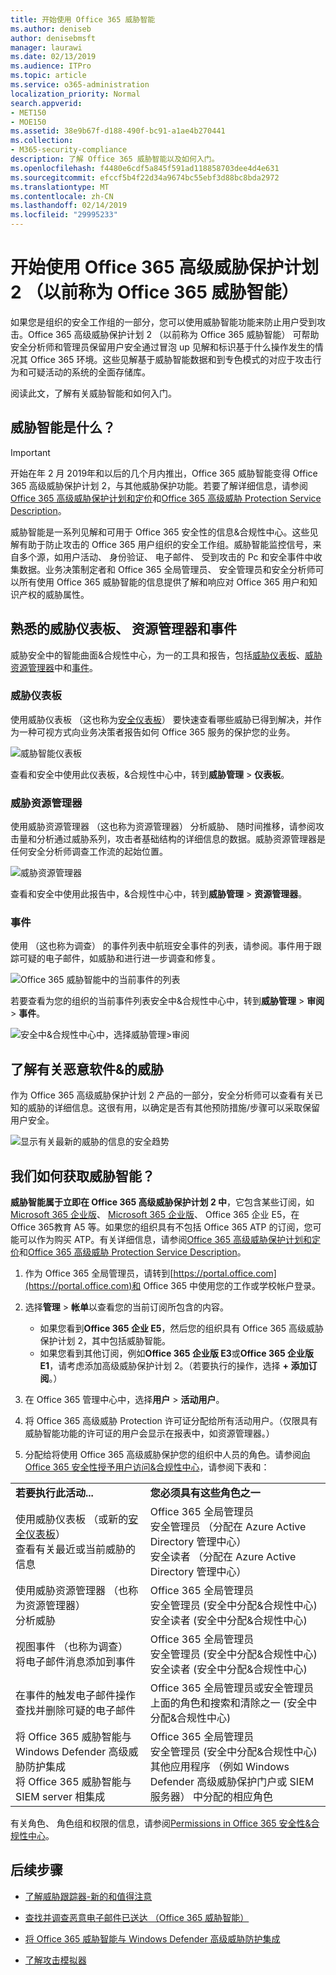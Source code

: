 ```yaml
---
title: 开始使用 Office 365 威胁智能
ms.author: deniseb
author: denisebmsft
manager: laurawi
ms.date: 02/13/2019
ms.audience: ITPro
ms.topic: article
ms.service: o365-administration
localization_priority: Normal
search.appverid:
- MET150
- MOE150
ms.assetid: 38e9b67f-d188-490f-bc91-a1ae4b270441
ms.collection:
- M365-security-compliance
description: 了解 Office 365 威胁智能以及如何入门。
ms.openlocfilehash: f4480e6cdf5a845f591ad118858703dee4d4e631
ms.sourcegitcommit: efccf5b4f22d34a9674bc55ebf3d88bc8bda2972
ms.translationtype: MT
ms.contentlocale: zh-CN
ms.lasthandoff: 02/14/2019
ms.locfileid: "29995233"
---
```

# <a name="get-started-with-office-365-advanced-threat-protection-plan-2-formerly-office-365-threat-intelligence"></a>开始使用 Office 365 高级威胁保护计划 2 （以前称为 Office 365 威胁智能）

如果您是组织的安全工作组的一部分，您可以使用威胁智能功能来防止用户受到攻击。Office 365 高级威胁保护计划 2 （以前称为 Office 365 威胁智能） 可帮助安全分析师和管理员保留用户安全通过冒泡 up 见解和标识基于什么操作发生的情况其 Office 365 环境。这些见解基于威胁智能数据和到专色模式的对应于攻击行为和可疑活动的系统的全面存储库。
  
阅读此文，了解有关威胁智能和如何入门。
  
## <a name="what-is-threat-intelligence"></a>威胁智能是什么？

> [!IMPORTANT]
> 开始在年 2 月 2019年和以后的几个月内推出，Office 365 威胁智能变得 Office 365 高级威胁保护计划 2，与其他威胁保护功能。若要了解详细信息，请参阅[Office 365 高级威胁保护计划和定价](https://products.office.com/exchange/advance-threat-protection)和[Office 365 高级威胁 Protection Service Description](https://docs.microsoft.com/office365/servicedescriptions/office-365-advanced-threat-protection-service-description)。

威胁智能是一系列见解和可用于 Office 365 安全性的信息&amp;合规性中心。这些见解有助于防止攻击的 Office 365 用户组织的安全工作组。威胁智能监控信号，来自多个源，如用户活动、 身份验证、 电子邮件、 受到攻击的 Pc 和安全事件中收集数据。业务决策制定者和 Office 365 全局管理员、 安全管理员和安全分析师可以所有使用 Office 365 威胁智能的信息提供了解和响应对 Office 365 用户和知识产权的威胁属性。
  
## <a name="get-acquainted-with-the-threat-dashboard-explorer-and-incidents"></a>熟悉的威胁仪表板、 资源管理器和事件

威胁安全中的智能曲面&amp;合规性中心，为一的工具和报告，包括[威胁仪表板](get-started-with-ti.md#dashboard)、[威胁资源管理器](get-started-with-ti.md#explorer)中和[事件](get-started-with-ti.md#incidents)。
  
### <a name="threat-dashboard"></a>威胁仪表板

使用威胁仪表板 （这也称为[安全仪表板](security-dashboard.md)） 要快速查看哪些威胁已得到解决，并作为一种可视方式向业务决策者报告如何 Office 365 服务的保护您的业务。
  
![威胁智能仪表板](media/ce013a31-3f80-4d09-bb95-bfb7623b8bc4.png)
  
查看和安全中使用此仪表板，&amp;合规性中心中，转到**威胁管理** \> **仪表板**。
  
### <a name="threat-explorer"></a>威胁资源管理器

使用威胁资源管理器 （这也称为资源管理器） 分析威胁、 随时间推移，请参阅攻击量和分析通过威胁系列，攻击者基础结构的详细信息的数据。威胁资源管理器是任何安全分析师调查工作流的起始位置。
  
![威胁资源管理器](media/7a7cecee-17f0-4134-bcb8-7cee3f3c3890.png)
  
查看和安全中使用此报告中，&amp;合规性中心中，转到**威胁管理** \> **资源管理器**。
  
 ### <a name="incidents"></a>事件

使用 （这也称为调查） 的事件列表中航班安全事件的列表，请参阅。事件用于跟踪可疑的电子邮件，如威胁和进行进一步调查和修复。
  
![Office 365 威胁智能中的当前事件的列表](media/acadd4c7-d2de-4146-aeb8-90cfad805a9c.png)
  
若要查看为您的组织的当前事件列表安全中&amp;合规性中心中，转到**威胁管理** \> **审阅** \> **事件**。
  
![安全中&amp;合规性中心中，选择威胁管理\>审阅](media/e0f46454-fa38-40f0-a120-b595614d1d22.png)
  
## <a name="learn-more-about-malware-amp-threats"></a>了解有关恶意软件&amp;的威胁

作为 Office 365 高级威胁保护计划 2 产品的一部分，安全分析师可以查看有关已知的威胁的详细信息。这很有用，以确定是否有其他预防措施/步骤可以采取保留用户安全。
  
![显示有关最新的威胁的信息的安全趋势](media/11e7d40d-139b-4c56-8d52-c091c8654151.png) 
  
## <a name="how-do-we-get-threat-intelligence"></a>我们如何获取威胁智能？

**威胁智能属于立即在 Office 365 高级威胁保护计划 2 中**，它包含某些订阅，如[Microsoft 365 企业版](https://www.microsoft.com/microsoft-365/enterprise/home)、 [Microsoft 365 企业版](https://www.microsoft.com/microsoft-365/business)、 Office 365 企业 E5，在 Office 365教育 A5 等。如果您的组织具有不包括 Office 365 ATP 的订阅，您可能可以作为购买 ATP。有关详细信息，请参阅[Office 365 高级威胁保护计划和定价](https://products.office.com/exchange/advance-threat-protection)和[Office 365 高级威胁 Protection Service Description](https://docs.microsoft.com/en-us/office365/servicedescriptions/office-365-advanced-threat-protection-service-description#whats-new-in-office-365-advanced-threat-protection-atp)。
  
1. 作为 Office 365 全局管理员，请转到[https://portal.office.com](https://portal.office.com)和 Office 365 中使用您的工作或学校帐户登录。 
    
2. 选择**管理** \> **帐单**以查看您的当前订阅所包含的内容。 

    - 如果您看到**Office 365 企业 E5**，然后您的组织具有 Office 365 高级威胁保护计划 2，其中包括威胁智能。 
    - 如果您看到其他订阅，例如**Office 365 企业版 E3**或**Office 365 企业版 E1**，请考虑添加高级威胁保护计划 2。（若要执行的操作，选择 **+ 添加订阅**。）
    
3. 在 Office 365 管理中心中，选择**用户** \> **活动用户**。
    
5. 将 Office 365 高级威胁 Protection 许可证分配给所有活动用户。（仅限具有威胁智能功能的许可证的用户会显示在报表中，如资源管理器。）
    
6. 分配给将使用 Office 365 高级威胁保护您的组织中人员的角色。请参阅[向 Office 365 安全性授予用户访问&amp;合规性中心](grant-access-to-the-security-and-compliance-center.md)，请参阅下表和：
    
|||
|:-----|:-----|
|**若要执行此活动...** <br/> |**您必须具有这些角色之一** <br/> |
|使用威胁仪表板 （或新的[安全仪表板](security-dashboard.md)）  <br/> 查看有关最近或当前威胁的信息  <br/> |Office 365 全局管理员  <br/> 安全管理员 （分配在 Azure Active Directory 管理中心）  <br/> 安全读者 （分配在 Azure Active Directory 管理中心）  <br/> |
|使用威胁资源管理器 （也称为资源管理器）  <br/> 分析威胁  <br/> |Office 365 全局管理员  <br/> 安全管理员 (安全中分配&amp;合规性中心)  <br/> 安全读者 (安全中分配&amp;合规性中心)  <br/> |
|视图事件 （也称为调查） <br/> 将电子邮件消息添加到事件  <br/> |Office 365 全局管理员  <br/> 安全管理员 (安全中分配&amp;合规性中心)  <br/> 安全读者 (安全中分配&amp;合规性中心)  <br/> |
|在事件的触发电子邮件操作  <br/> 查找并删除可疑的电子邮件  <br/> |Office 365 全局管理员或安全管理员  <br/> 上面的角色和搜索和清除之一 (安全中分配&amp;合规性中心)  <br/> |
|将 Office 365 威胁智能与 Windows Defender 高级威胁防护集成  <br/> 将 Office 365 威胁智能与 SIEM server 相集成  <br/> |Office 365 全局管理员  <br/> 安全管理员 (安全中分配&amp;合规性中心)  <br/> 其他应用程序 （例如 Windows Defender 高级威胁保护门户或 SIEM 服务器） 中分配的相应角色  <br/> |
   
有关角色、 角色组和权限的信息，请参阅[Permissions in Office 365 安全性&amp;合规性中心](permissions-in-the-security-and-compliance-center.md)。
    
## <a name="next-steps"></a>后续步骤

- [了解威胁跟踪器-新的和值得注意](threat-trackers.md)
    
- [查找并调查恶意电子邮件已送达 （Office 365 威胁智能）](investigate-malicious-email-that-was-delivered.md)
    
- [将 Office 365 威胁智能与 Windows Defender 高级威胁防护集成](integrate-office-365-ti-with-wdatp.md)
    
- [了解攻击模拟器](attack-simulator.md)
  

